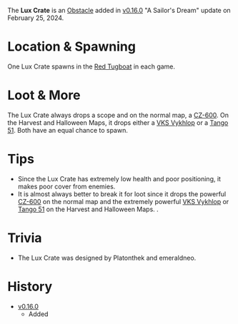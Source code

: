 The **Lux Crate** is an [Obstacle](/obstacles) added in [v0.16.0](https://github.com/HasangerGames/suroi/releases/tag/v0.16.0) "A Sailor's Dream" update on February 25, 2024.

# Location & Spawning 

One Lux Crate spawns in the [Red Tugboat](/buildings/tugboats) in each game.

# Loot & More

The Lux Crate always drops a scope and on the normal map, a [CZ-600](/weapons/guns/cz600). On the Harvest and Halloween Maps, it drops either a [VKS Vykhlop](/weapons/guns/vks) or a [Tango 51](/weapons/guns/tango_51). Both have an equal chance to spawn.

# Tips

- Since the Lux Crate has extremely low health and poor positioning, it makes poor cover from enemies.
- It is almost always better to break it for loot since it drops the powerful [CZ-600](/weapons/guns/cz600) on the normal map and the extremely powerful [VKS Vykhlop](/weapons/guns/vks) or [Tango 51](/weapons/guns/tango_51) on the Harvest and Halloween Maps.
.

# Trivia

- The Lux Crate was designed by Platonthek and emeraldneo.

# History
- [v0.16.0](https://github.com/HasangerGames/suroi/releases/tag/v0.16.0)
  - Added
